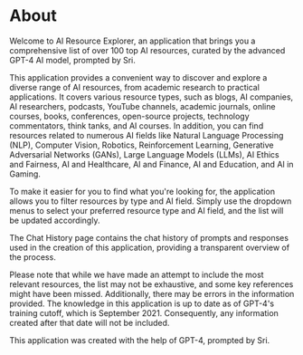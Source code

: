 # About

Welcome to AI Resource Explorer, an application that brings you a comprehensive list of over 100 top AI resources, curated by the advanced GPT-4 AI model, prompted by Sri.

This application provides a convenient way to discover and explore a diverse range of AI resources, from academic research to practical applications. It covers various resource types, such as blogs, AI companies, AI researchers, podcasts, YouTube channels, academic journals, online courses, books, conferences, open-source projects, technology commentators, think tanks, and AI courses. In addition, you can find resources related to numerous AI fields like Natural Language Processing (NLP), Computer Vision, Robotics, Reinforcement Learning, Generative Adversarial Networks (GANs), Large Language Models (LLMs), AI Ethics and Fairness, AI and Healthcare, AI and Finance, AI and Education, and AI in Gaming.

To make it easier for you to find what you're looking for, the application allows you to filter resources by type and AI field. Simply use the dropdown menus to select your preferred resource type and AI field, and the list will be updated accordingly.

The Chat History page contains the chat history of prompts and responses used in the creation of this application, providing a transparent overview of the process.

Please note that while we have made an attempt to include the most relevant resources, the list may not be exhaustive, and some key references might have been missed. Additionally, there may be errors in the information provided. The knowledge in this application is up to date as of GPT-4's training cutoff, which is September 2021. Consequently, any information created after that date will not be included.

This application was created with the help of GPT-4, prompted by Sri.